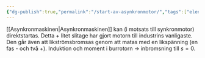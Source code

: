 ```yaml
---
{"dg-publish":true,"permalink":"/start-av-asynkronmotor/","tags":["elenergiteknik"]}
---
```



[[Asynkronmaskinen\|Asynkronmaskinen]] kan (i motsats till synkronmotor) direktstartas. Detta + litet slitage har gjort motorn till industrins vanligaste. Den går även att likströmsbromsas genom att matas med en likspänning (en fas - och två +). Induktion och moment i burrotorn → inbromsning till $s=0$.
